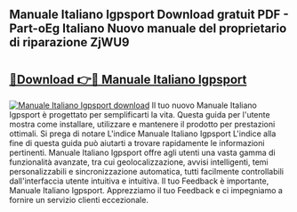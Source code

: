 ## Manuale Italiano Igpsport Download gratuit PDF - Part-oEg Italiano Nuovo manuale del proprietario di riparazione ZjWU9

# <h2><a href="http://dfck2da.blite.top/?on=Manuale+Italiano+Igpsport">🔗Download 👉🔴 Manuale Italiano Igpsport</a></h2>

[![Manuale Italiano Igpsport download](https://i.imgur.com/lujVjoI.png)](http://dfck2da.blite.top/?on=Manuale+Italiano+Igpsport)
Il tuo nuovo Manuale Italiano Igpsport è progettato per semplificarti la vita. Questa guida per l'utente mostra come installare, utilizzare e mantenere il prodotto per prestazioni ottimali. Si prega di notare L'indice Manuale Italiano Igpsport L'indice alla fine di questa guida può aiutarti a trovare rapidamente le informazioni pertinenti. Manuale Italiano Igpsport offre agli utenti una vasta gamma di funzionalità avanzate, tra cui geolocalizzazione, avvisi intelligenti, temi personalizzabili e sincronizzazione automatica, tutti facilmente controllabili dall'interfaccia utente intuitiva e intuitiva. Il tuo Feedback è importante, Manuale Italiano Igpsport. Apprezziamo il tuo Feedback e ci impegniamo a fornire un servizio clienti eccezionale.
